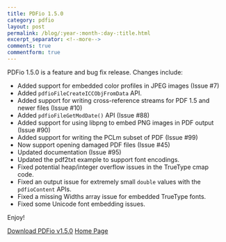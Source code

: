 ```yaml
---
title: PDFio 1.5.0
category: pdfio
layout: post
permalink: /blog/:year-:month-:day-:title.html
excerpt_separator: <!--more-->
comments: true
commentform: true
---
```


PDFio 1.5.0 is a feature and bug fix release. Changes include:

- Added support for embedded color profiles in JPEG images (Issue #7)
- Added `pdfioFileCreateICCObjFromData` API.
- Added support for writing cross-reference streams for PDF 1.5 and newer files (Issue #10)
- Added `pdfioFileGetModDate()` API (Issue #88)
- Added support for using libpng to embed PNG images in PDF output (Issue #90)
- Added support for writing the PCLm subset of PDF (Issue #99)
- Now support opening damaged PDF files (Issue #45)
- Updated documentation (Issue #95)
- Updated the pdf2txt example to support font encodings.
- Fixed potential heap/integer overflow issues in the TrueType cmap code.
- Fixed an output issue for extremely small `double` values with the
  `pdfioContent` APIs.
- Fixed a missing Widths array issue for embedded TrueType fonts.
- Fixed some Unicode font embedding issues.

Enjoy!

<a class="btn btn-primary" href="https://github.com/michaelrsweet/pdfio/releases/tag/v1.5.0">Download PDFio v1.5.0</a>
<a class="btn btn-primary" href="/pdfio/index.html">Home Page</a>
